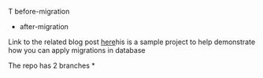 
T before-migration
* after-migration

Link to the related blog post [here](https://medium.com/@peterkagure/how-to-migrate-your-database-in-android-with-room-while-also-testing-your-migrations-bd90d2163d10)his is a sample project to help demonstrate how you can apply migrations in database

The repo has 2 branches
*
